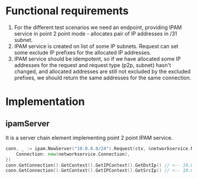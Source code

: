 # Functional requirements

1. For the different test scenarios we need an endpoint, providing IPAM service in point 2 point  mode - allocates pair 
of IP addresses in /31 subnet.
2. IPAM service is created on list of some IP subnets. Request can set some exclude IP prefixes for the allocated IP
addresses.
3. IPAM service should be idempotent, so if we have allocated some IP addresses for the request and request type (p2p,
subnet) hasn't changed, and allocated addresses are still not excluded by the excluded prefixes, we should return the
same addresses for the same connection.

# Implementation

## ipamServer

It is a server chain element implementing point 2 point IPAM service.

```go
conn, _ := ipam.NewServer("10.0.0.0/24").Request(ctx, &networkservice.NetworkServiceRequest{
    Connection: new(networkservice.Connection),
})
conn.GetConnection().GetContext().GetIPContext().GetDstIp() // <-- 10.0.0.(2x)/31
conn.GetConnection().GetContext().GetIPContext().GetSrcIp() // <-- 10.0.0.(2x+1)/31
```
